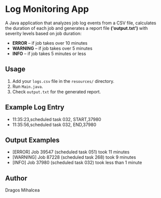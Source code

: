 # Log Monitoring App

A Java application that analyzes job log events from a CSV file, calculates the duration of each job and generates a report file **('output.txt')** with severity levels based on job duration:
- **ERROR** – if job takes over 10 minutes
- **WARNING** – if job takes over 5 minutes
- **INFO** – if job takes 5 minutes or less

## Usage

1. Add your `logs.csv` file in the `resources/` directory.
2. Run `Main.java`.
3. Check `output.txt` for the generated report.

## Example Log Entry
- 11:35:23,scheduled task 032, START,37980
- 11:35:56,scheduled task 032, END,37980

## Output Examples
- [ERROR] Job 39547 (scheduled task 051) took 11 minutes
- [WARNING] Job 87228 (scheduled task 268) took 9 minutes
- [INFO] Job 37980 (scheduled task 032) took less than 1 minute

## Author
Dragos Mihalcea